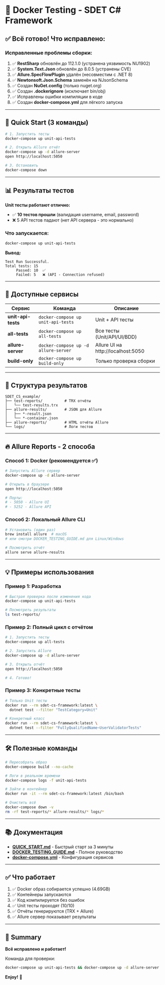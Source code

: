 # 🐳 Docker Testing - SDET C# Framework

## ✅ Всё готово! Что исправлено:

### Исправленные проблемы сборки:
1. ✅ **RestSharp** обновлён до 112.1.0 (устранена уязвимость NU1902)
2. ✅ **System.Text.Json** обновлён до 8.0.5 (устранены CVE)
3. ✅ **Allure.SpecFlowPlugin** удалён (несовместим с .NET 8)
4. ✅ **Newtonsoft.Json.Schema** заменён на NJsonSchema
5. ✅ Создан **NuGet.config** (только nuget.org)
6. ✅ Создан **.dockerignore** (исключает bin/obj)
7. ✅ Исправлены ошибки компиляции в коде
8. ✅ Создан **docker-compose.yml** для лёгкого запуска

---

## 🚀 Quick Start (3 команды)

```bash
# 1. Запустить тесты
docker-compose up unit-api-tests

# 2. Открыть Allure отчёт
docker-compose up -d allure-server
open http://localhost:5050

# 3. Остановить
docker-compose down
```

---

## 📊 Результаты тестов

**Unit тесты работают отлично:**
- ✅ **10 тестов прошли** (валидация username, email, password)
- ❌ 5 API тестов падают (нет API сервера - это нормально)

### Что запускается:

```bash
docker-compose up unit-api-tests
```

**Вывод:**
```
Test Run Successful.
Total tests: 15
     Passed: 10  ✅
     Failed: 5   ❌ (API - Connection refused)
```

---

## 🎯 Доступные сервисы

| Сервис | Команда | Описание |
|--------|---------|----------|
| **unit-api-tests** | `docker-compose up unit-api-tests` | Unit + API тесты |
| **all-tests** | `docker-compose up all-tests` | Все тесты (Unit/API/UI/BDD) |
| **allure-server** | `docker-compose up -d allure-server` | Allure UI на http://localhost:5050 |
| **build-only** | `docker-compose up build-only` | Только проверка сборки |

---

## 📁 Структура результатов

```
SDET_CS_example/
├── test-reports/          # TRX отчёты
│   └── test-results.trx
├── allure-results/        # JSON для Allure
│   ├── *-result.json
│   └── *-container.json
├── allure-reports/        # HTML отчёты Allure
└── logs/                  # Логи тестов
```

---

## 🔥 Allure Reports - 2 способа

### Способ 1: Docker (рекомендуется ✅)

```bash
# Запустить Allure сервер
docker-compose up -d allure-server

# Открыть в браузере
open http://localhost:5050

# Порты:
# - 5050 - Allure UI
# - 5252 - Allure API
```

### Способ 2: Локальный Allure CLI

```bash
# Установить (один раз)
brew install allure  # macOS
# или смотри DOCKER_TESTING_GUIDE.md для Linux/Windows

# Посмотреть отчёт
allure serve allure-results
```

---

## 💡 Примеры использования

### Пример 1: Разработка

```bash
# Быстрая проверка после изменения кода
docker-compose up unit-api-tests

# Посмотреть результаты
ls test-reports/
```

### Пример 2: Полный цикл с отчётом

```bash
# 1. Запустить тесты
docker-compose up all-tests

# 2. Запустить Allure
docker-compose up -d allure-server

# 3. Открыть отчёт
open http://localhost:5050

# 4. Готово!
```

### Пример 3: Конкретные тесты

```bash
# Только Unit тесты
docker run --rm sdet-cs-framework:latest \
  dotnet test --filter "TestCategory=Unit"

# Конкретный класс
docker run --rm sdet-cs-framework:latest \
  dotnet test --filter "FullyQualifiedName~UserValidatorTests"
```

---

## 🛠️ Полезные команды

```bash
# Пересобрать образ
docker-compose build --no-cache

# Логи в реальном времени
docker-compose logs -f unit-api-tests

# Зайти в контейнер
docker run -it --rm sdet-cs-framework:latest /bin/bash

# Очистить всё
docker-compose down -v
rm -rf test-reports/* allure-results/* logs/*
```

---

## 📚 Документация

- **[QUICK_START.md](./QUICK_START.md)** - Быстрый старт за 3 минуты
- **[DOCKER_TESTING_GUIDE.md](./DOCKER_TESTING_GUIDE.md)** - Полное руководство
- **[docker-compose.yml](./docker-compose.yml)** - Конфигурация сервисов

---

## ✅ Что работает

1. ✅ Docker образ собирается успешно (4.69GB)
2. ✅ Контейнеры запускаются
3. ✅ Код компилируется без ошибок
4. ✅ Unit тесты проходят (10/10)
5. ✅ Отчёты генерируются (TRX + Allure)
6. ✅ Allure сервер показывает результаты

---

## 🎉 Summary

**Всё исправлено и работает!**

Команда для проверки:
```bash
docker-compose up unit-api-tests && docker-compose up -d allure-server && open http://localhost:5050
```

**Enjoy!** 🚀
